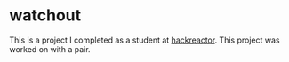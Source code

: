 # watchout
This is a project I completed as a student at [hackreactor](http://hackreactor.com). This project was worked on with a pair.